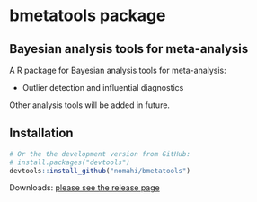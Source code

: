
# bmetatools package


## Bayesian analysis tools for meta-analysis

A R package for Bayesian analysis tools for meta-analysis:

- Outlier detection and influential diagnostics

Other analysis tools will be added in future.



## Installation

``` r
# Or the the development version from GitHub:
# install.packages("devtools")
devtools::install_github("nomahi/bmetatools")
```

Downloads: [please see the release page](https://github.com/nomahi/bmetatools/releases)
